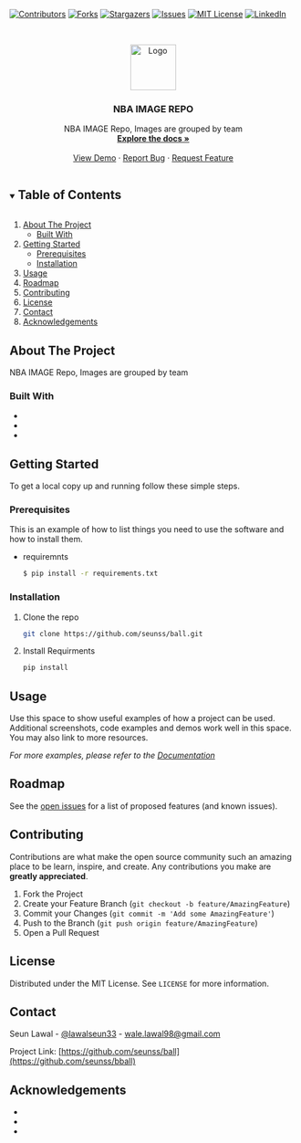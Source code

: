 <!--
*** Thanks for checking out the Best-README-Template. If you have a suggestion
*** that would make this better, please fork the repo and create a pull request
*** or simply open an issue with the tag "enhancement".
*** Thanks again! Now go create something AMAZING! :D
***
***
***
*** To avoid retyping too much info. Do a search and replace for the following:
*** seunss, ball, lawalseun33, wale.lawal98@gmail.com, NBA IMAGE REPO, project_description
-->



<!-- PROJECT SHIELDS -->
<!--
*** I'm using markdown "reference style" links for readability.
*** Reference links are enclosed in brackets [ ] instead of parentheses ( ).
*** See the bottom of this document for the declaration of the reference variables
*** for contributors-url, forks-url, etc. This is an optional, concise syntax you may use.
*** https://www.markdownguide.org/basic-syntax/#reference-style-links
-->
[![Contributors][contributors-shield]][contributors-url]
[![Forks][forks-shield]][forks-url]
[![Stargazers][stars-shield]][stars-url]
[![Issues][issues-shield]][issues-url]
[![MIT License][license-shield]][license-url]
[![LinkedIn][linkedin-shield]][linkedin-url]



<!-- PROJECT LOGO -->
<br />
<p align="center">
  <a href="https://github.com/seunss/ball">
    <img src="images/logo.png" alt="Logo" width="80" height="80">
  </a>

  <h3 align="center">NBA IMAGE REPO</h3>

  <p align="center">
    NBA IMAGE Repo, Images are grouped by team
    <br />
    <a href="https://github.com/seunss/bball"><strong>Explore the docs »</strong></a>
    <br />
    <br />
    <a href="https://github.com/seunss/bball">View Demo</a>
    ·
    <a href="https://github.com/seunss/bball/issues">Report Bug</a>
    ·
    <a href="https://github.com/seunss/bballissues">Request Feature</a>
  </p>
</p>



<!-- TABLE OF CONTENTS -->
<details open="open">
  <summary><h2 style="display: inline-block">Table of Contents</h2></summary>
  <ol>
    <li>
      <a href="#about-the-project">About The Project</a>
      <ul>
        <li><a href="#built-with">Built With</a></li>
      </ul>
    </li>
    <li>
      <a href="#getting-started">Getting Started</a>
      <ul>
        <li><a href="#prerequisites">Prerequisites</a></li>
        <li><a href="#installation">Installation</a></li>
      </ul>
    </li>
    <li><a href="#usage">Usage</a></li>
    <li><a href="#roadmap">Roadmap</a></li>
    <li><a href="#contributing">Contributing</a></li>
    <li><a href="#license">License</a></li>
    <li><a href="#contact">Contact</a></li>
    <li><a href="#acknowledgements">Acknowledgements</a></li>
  </ol>
</details>



<!-- ABOUT THE PROJECT -->
## About The Project


NBA IMAGE Repo, Images are grouped by team



### Built With

* []()
* []()
* []()



<!-- GETTING STARTED -->
## Getting Started

To get a local copy up and running follow these simple steps.

### Prerequisites

This is an example of how to list things you need to use the software and how to install them.
* requiremnts
  ```sh
  $ pip install -r requirements.txt
  ```

### Installation

1. Clone the repo
   ```sh
   git clone https://github.com/seunss/ball.git
   ```
2. Install Requirments
   ```sh
   pip install
   ```



<!-- USAGE EXAMPLES -->
## Usage

Use this space to show useful examples of how a project can be used. Additional screenshots, code examples and demos work well in this space. You may also link to more resources.

_For more examples, please refer to the [Documentation](https://example.com)_



<!-- ROADMAP -->
## Roadmap

See the [open issues](https://github.com/seunss/ball/issues) for a list of proposed features (and known issues).



<!-- CONTRIBUTING -->
## Contributing

Contributions are what make the open source community such an amazing place to be learn, inspire, and create. Any contributions you make are **greatly appreciated**.

1. Fork the Project
2. Create your Feature Branch (`git checkout -b feature/AmazingFeature`)
3. Commit your Changes (`git commit -m 'Add some AmazingFeature'`)
4. Push to the Branch (`git push origin feature/AmazingFeature`)
5. Open a Pull Request



<!-- LICENSE -->
## License

Distributed under the MIT License. See `LICENSE` for more information.



<!-- CONTACT -->
## Contact

Seun Lawal - [@lawalseun33](https://twitter.com/lawalseun33) - wale.lawal98@gmail.com

Project Link: [https://github.com/seunss/ball](https://github.com/seunss/bball)



<!-- ACKNOWLEDGEMENTS -->
## Acknowledgements

* []()
* []()
* []()





<!-- MARKDOWN LINKS & IMAGES -->
<!-- https://www.markdownguide.org/basic-syntax/#reference-style-links -->
[contributors-shield]: https://img.shields.io/github/contributors/seunss/repo.svg?style=for-the-badge
[contributors-url]: https://github.com/seunss/repo/graphs/contributors
[forks-shield]: https://img.shields.io/github/forks/seunss/repo.svg?style=for-the-badge
[forks-url]: https://github.com/seunss/bball/network/members
[stars-shield]: https://img.shields.io/github/stars/seunss/repo.svg?style=for-the-badge
[stars-url]: https://github.com/seunss/bball/stargazers
[issues-shield]: https://img.shields.io/github/issues/seunss/repo.svg?style=for-the-badge
[issues-url]: https://github.com/seunss/bball/issues
[license-shield]: https://img.shields.io/github/license/seunss/repo.svg?style=for-the-badge
[license-url]: https://github.com/seunss/bball/blob/master/LICENSE.txt
[linkedin-shield]: https://img.shields.io/badge/-LinkedIn-black.svg?style=for-the-badge&logo=linkedin&colorB=555
[linkedin-url]: https://linkedin.com/in/seun-lawal
